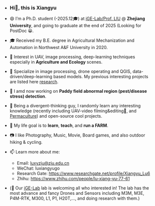 

- ### Hi👋, this is **Xiangyu**
- 😄 I’m a Ph.D. student (-2025.12🎓) at [iGE-Lab/Prof. LIU][IGE] @ **Zhejiang University**, and going to graduate at the end of 2025 (Looking for PostDoc 😀. 
- 🎓 Received my B.E. degree in Agricultural Mechanization and Automation in Northwest A&F University in 2020.
- 🎄 Interest in UAV, image processing, deep-learning techniques especially in **Agriculture and Ecology** scenes.
- 🔬 Specialize in image processing, drone operating and QGIS, data-driven/deep-learning based models. My previous interesting projects are listed here [research]. 
- 🔑 I amd now working on **Paddy field abnormal region (pest/disease stress) detection**.
- 🌱 Being a divergent-thinking guy, I randomly learn any interesting knowledge (recently including UAV-video filming&editing🎥, and [Permaculture]) and open-source cool projects.
- 🐣 My life goal is to **learn**, **teach**, and **run a FARM**. 
- 📷 I like Photography, Music, Movie, Board games, and also outdoor hiking & cycling.
- 📫 Learn more about me:
  - Email: luxyzju@zju.edu.cn
  - WeChat: luxiangyugo
  - Research Gate: https://www.researchgate.net/profile/Xiangyu_Lu6
  - Zhihu: https://www.zhihu.com/people/lu-xiang-yu-77-61

- (🧲 Our [iGE-Lab][IGE] lab is welcoming all who interested in! The lab has the most advance and fancy Drones and Sensors including M3M, M3E, P4M-RTK, M300, L1, P1, H20T,..., and doing research with them.)

<!---
HobbitArmy/HobbitArmy is a ✨ special ✨ repository because its `README.md` (this file) appears on your GitHub profile.
You can click the Preview link to take a look at your changes.
--->

[Permaculture]: https://oaec.org/our-work/projects-and-partnerships/permaculture/what-is-permaculture/
[IGE]: https://person.zju.edu.cn/en/liufei#916273
[BEFC]: (http://www.caefs.zju.edu.cn/caefsen/)
[ODM]: https://github.com/OpenDroneMap/ODM 
[Drone-Footprints]: https://github.com/spifftek70/Drone-Footprints 
[research]: https://hobbitarmy.github.io/research 


